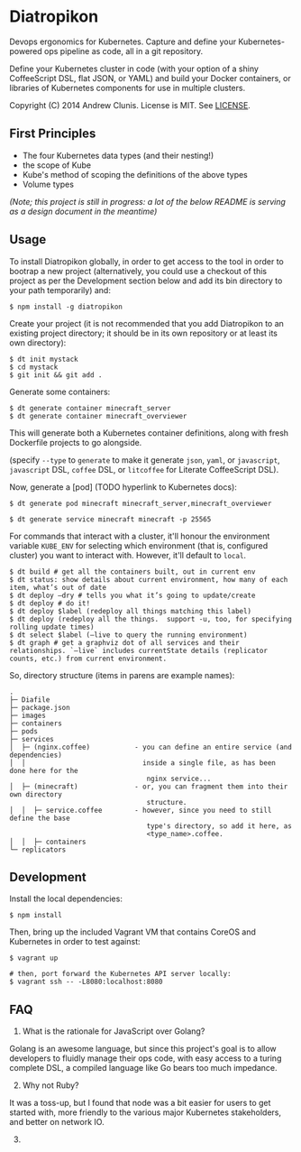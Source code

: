 # Diatropikon

Devops ergonomics for Kubernetes.  Capture and define your
Kubernetes-powered ops pipeline as code, all in a git repository.

Define your Kubernetes cluster in code (with your option of a shiny
CoffeeScript DSL, flat JSON, or YAML) and build your Docker
containers, or libraries of Kubernetes components for use in multiple
clusters.

Copyright (C) 2014 Andrew Clunis.  License is MIT. See
[LICENSE](./LICENSE).

## First Principles

* The four Kubernetes data types (and their nesting!)
* the scope of Kube
* Kube's method of scoping the definitions of the above types
* Volume types

*(Note; this project is still in progress: a lot of the below README is
serving as a design document in the meantime)*

## Usage

To install Diatropikon globally, in order to get access to the tool in
order to bootrap a new project (alternatively, you could use a
checkout of this project as per the Development section below and add
its bin directory to your path temporarily) and:

    $ npm install -g diatropikon

Create your project (it is not recommended that you add Diatropikon to
an existing project directory; it should be in its own repository or
at least its own directory):

    $ dt init mystack
    $ cd mystack
    $ git init && git add .

Generate some containers:
    
    $ dt generate container minecraft_server
    $ dt generate container minecraft_overviewer

This will generate both a Kubernetes container definitions, along with
fresh Dockerfile projects to go alongside.

(specify `--type` to `generate` to make it generate `json`, `yaml`, or
`javascript`, `javascript` DSL, `coffee` DSL, or `litcoffee` for
Literate CoffeeScript DSL).

Now, generate a [pod] (TODO hyperlink to Kubernetes docs):

    $ dt generate pod minecraft minecraft_server,minecraft_overviewer
    
    $ dt generate service minecraft minecraft -p 25565

For commands that interact with a cluster, it'll honour the
environment variable `KUBE_ENV` for selecting which environment (that
is, configured cluster) you want to interact with.  However, it'll
default to `local`.

    $ dt build # get all the containers built, out in current env
    $ dt status: show details about current environment, how many of each item, what’s out of date
    $ dt deploy —dry # tells you what it’s going to update/create
    $ dt deploy # do it!
    $ dt deploy $label (redeploy all things matching this label)
    $ dt deploy (redeploy all the things.  support -u, too, for specifying rolling update times)
    $ dt select $label (—live to query the running environment)
    $ dt graph # get a graphviz dot of all services and their relationships. `—live` includes currentState details (replicator counts, etc.) from current environment.

So, directory structure (items in parens are example names):

```
.
├─ Diafile
├─ package.json
├─ images
├─ containers
├─ pods
├─ services
│  ├─ (nginx.coffee)           - you can define an entire service (and dependencies)
│  │                             inside a single file, as has been done here for the
                                  nginx service...
│  ├─ (minecraft)              - or, you can fragment them into their own directory
                                  structure.
│  │  ├─ service.coffee        - however, since you need to still define the base
                                  type's directory, so add it here, as
                                  <type_name>.coffee.
│  │  ├─ containers
└─ replicators
```

## Development

Install the local dependencies:

    $ npm install

Then, bring up the included Vagrant VM that contains CoreOS and
Kubernetes in order to test against:

    $ vagrant up

    # then, port forward the Kubernetes API server locally:
    $ vagrant ssh -- -L8080:localhost:8080


## FAQ

1. What is the rationale for JavaScript over Golang?

Golang is an awesome language, but since this project's goal is to
allow developers to fluidly manage their ops code, with easy access to
a turing complete DSL, a compiled language like Go bears too much
impedance.

2. Why not Ruby?

It was a toss-up, but I found that node was a bit easier for users to
get started with, more friendly to the various major Kubernetes
stakeholders, and better on network IO.

3.
